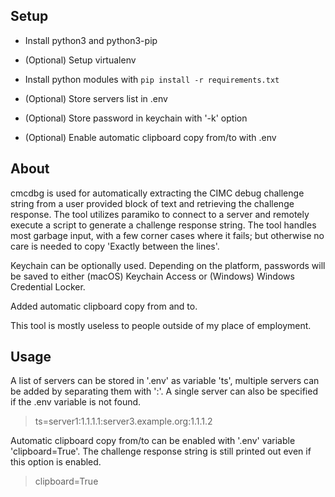 ## Setup

* Install python3 and python3-pip

* (Optional) Setup virtualenv

* Install python modules with `pip install -r requirements.txt`

* (Optional) Store servers list in .env

* (Optional) Store password in keychain with '-k' option

* (Optional) Enable automatic clipboard copy from/to with .env


## About
cmcdbg is used for automatically extracting the CIMC debug challenge string from a user provided block of text and retrieving the challenge response. The tool utilizes paramiko to connect to a server and remotely execute a script to generate a challenge response string. The tool handles most garbage input, with a few corner cases where it fails; but otherwise no care is needed to copy 'Exactly between the lines'.

Keychain can be optionally used. Depending on the platform, passwords will be saved to either (macOS) Keychain Access or (Windows) Windows Credential Locker.

Added automatic clipboard copy from and to.

This tool is mostly useless to people outside of my place of employment.

## Usage
A list of servers can be stored in '.env' as variable 'ts', multiple servers can be added by separating them with ':'. A single server can also be specified if the .env variable is not found.

> ts=server1:1.1.1.1:server3.example.org:1.1.1.2

Automatic clipboard copy from/to can be enabled with '.env' variable 'clipboard=True'. The challenge response string is still printed out even if this option is enabled. 

> clipboard=True

